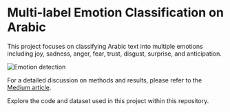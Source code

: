 # Multi-label Emotion Classification on Arabic

This project focuses on classifying Arabic text into multiple emotions including joy, sadness, anger, fear, trust, disgust, surprise, and anticipation.

![Emotion detection](https://github.com/user-attachments/assets/fb512aab-6609-4af3-b09a-002a362f45ca)

For a detailed discussion on methods and results, please refer to the [Medium article](https://medium.com/@mohammadabdeh974/multi-label-emotion-classification-on-arabic-ae7238046c96).

Explore the code and dataset used in this project within this repository.
